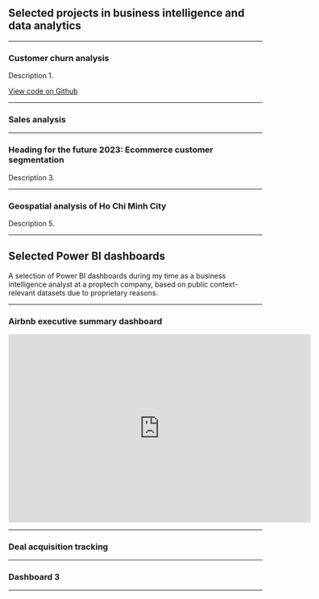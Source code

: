 ## Selected projects in business intelligence and data analytics

---

### Customer churn analysis

Description 1.

[View code on Github](https://github.com/hellohuykha/hellohuykha.github.io/tree/master/projects/customer_churn_reduction)

---

### Sales analysis

---

### Heading for the future 2023: Ecommerce customer segmentation
Description 3.

---

### Geospatial analysis of Ho Chi Minh City
Description 5.

---

## Selected Power BI dashboards
A selection of Power BI dashboards during my time as a business intelligence analyst at a proptech company, based on public context-relevant datasets due to proprietary reasons.

---
### Airbnb executive summary dashboard

<iframe title="Airbnb Executive Summary Dashboard" width="600" height="373.5" src="https://app.powerbi.com/view?r=eyJrIjoiMjNmMmU2OTMtZGM5Zi00YjBhLWJhY2ItMWQ1Yzc3YzIwMDkyIiwidCI6ImZhOWNhMWYwLWU5MTktNGEyYi04NjU3LTZjM2E3NjBiY2NlMCIsImMiOjEwfQ%3D%3D" frameborder="0" allowFullScreen="true"></iframe>

---

### Deal acquisition tracking

---

### Dashboard 3

---
